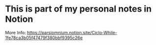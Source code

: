 # This is part of my personal notes in Notion
More Info: https://parsiomnium.notion.site/Ciclo-While-1fe78ca3b05f47479f380bbf9395c26e